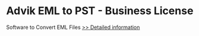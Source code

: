 # Advik EML to PST - Business License
Software to Convert EML Files
[>> Detailed information](https://secure.shareit.com/shareit/product.html?productid=300805795&affiliateid=200057808)